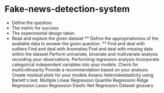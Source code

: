 # Fake-news-detection-system

* Define the question 
* The metric for success
* The experimental design taken. 
* Read and explore the given dataset
** Define the appropriateness of the available data to answer the given question.
** Find and deal with outliers
Find and deal with Anomalies
 Find and deal with missing data within the dataset
Perform univariate, bivariate and multivariate analysis recording your observations. 
Performing regression analysis
Incorporate categorical independent variables into your models. 
Check for multicollinearity 
Provide a recommendation based on your analysis.
 Create residual plots for your models
Assess heteroskedasticity using Barlett's test.
Multiple Linear Regression Quantile Regression Ridge Regression Lasso Regression Elastic Net Regression
Dataset glossary
